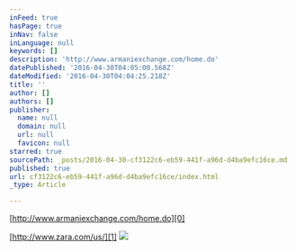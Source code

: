 ```yaml
---
inFeed: true
hasPage: true
inNav: false
inLanguage: null
keywords: []
description: 'http://www.armaniexchange.com/home.do'
datePublished: '2016-04-30T04:05:00.568Z'
dateModified: '2016-04-30T04:04:25.218Z'
title: ''
author: []
authors: []
publisher:
  name: null
  domain: null
  url: null
  favicon: null
starred: true
sourcePath: _posts/2016-04-30-cf3122c6-eb59-441f-a96d-d4ba9efc16ce.md
published: true
url: cf3122c6-eb59-441f-a96d-d4ba9efc16ce/index.html
_type: Article

---
```

[http://www.armaniexchange.com/home.do][0]

[http://www.zara.com/us/][1]
![](https://the-grid-user-content.s3-us-west-2.amazonaws.com/de7de5ac-b9be-4f0a-846b-50da21a4164c.jpg)

[0]: http://www.armaniexchange.com/home.do
[1]: http://www.zara.com/us/